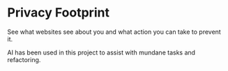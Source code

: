 # Privacy Footprint

See what websites see about you and what action you can take to prevent it.

AI has been used in this project to assist with mundane tasks and refactoring.
